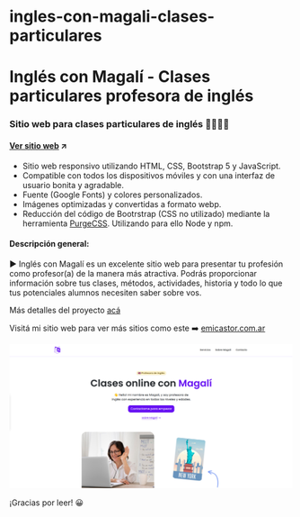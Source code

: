 # ingles-con-magali-clases-particulares

# Inglés con Magalí - Clases particulares profesora de inglés
### Sitio web para clases particulares de inglés 👩‍🏫🇬🇧
#### [Ver sitio web]() ↗️

- Sitio web responsivo utilizando HTML, CSS, Bootstrap 5 y JavaScript.
- Compatible con todos los dispositivos móviles y con una interfaz de usuario bonita y agradable.
- Fuente (Google Fonts) y colores personalizados.
- Imágenes optimizadas y convertidas a formato webp.
- Reducción del código de Bootrstrap (CSS no utilizado) mediante la herramienta [PurgeCSS](https://purgecss.com/). Utilizando para ello Node y npm.

#### Descripción general:
▶️ Inglés con Magalí es un excelente sitio web para presentar tu profesión como profesor(a) de la manera más atractiva. Podrás proporcionar información sobre tus clases, métodos, actividades, historia y todo lo que tus potenciales alumnos necesiten saber sobre vos.

Más detalles del proyecto [acá]()  

Visitá mi sitio web para ver más sitios como este ➡️ [emicastor.com.ar](https://emicastor.com.ar)

![Captura de pantalla del sitio web de Inglés con Magalí](/assets/img/preview.png)

¡Gracias por leer! 😀
